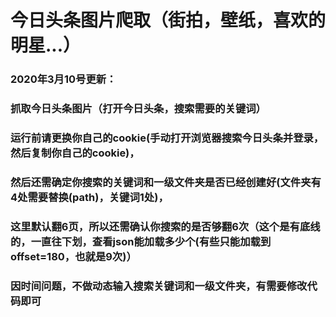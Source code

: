 # 今日头条图片爬取（街拍，壁纸，喜欢的明星...）
### 2020年3月10号更新：
### 抓取今日头条图片（打开今日头条，搜索需要的关键词）
### 运行前请更换你自己的cookie(手动打开浏览器搜索今日头条并登录，然后复制你自己的cookie)，
### 然后还需确定你搜索的关键词和一级文件夹是否已经创建好(文件夹有4处需要替换(path)，关键词1处)，
### 这里默认翻6页，所以还需确认你搜索的是否够翻6次（这个是有底线的，一直往下划，查看json能加载多少个(有些只能加载到offset=180，也就是9次)）
### 因时间问题，不做动态输入搜索关键词和一级文件夹，有需要修改代码即可
